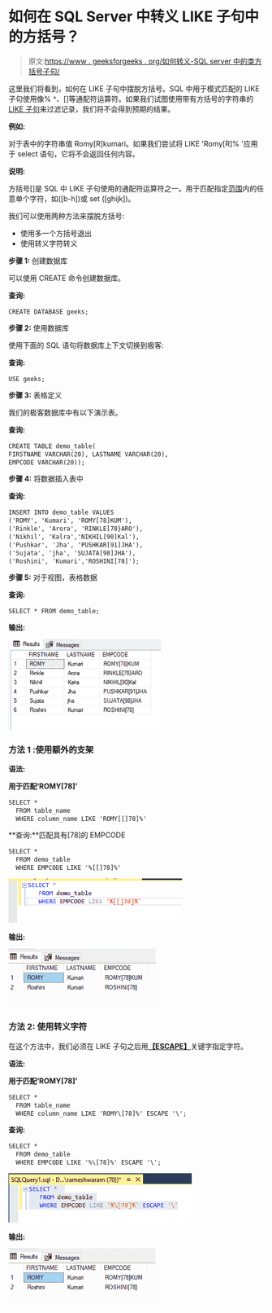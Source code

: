 # 如何在 SQL Server 中转义 LIKE 子句中的方括号？

> 原文:[https://www . geeksforgeeks . org/如何转义-SQL server 中的类方括号子句/](https://www.geeksforgeeks.org/how-to-escape-square-brackets-in-a-like-clause-in-sql-server/)

这里我们将看到，如何在 LIKE 子句中摆脱方括号。SQL 中用于模式匹配的 LIKE 子句使用像% ^、[]等通配符运算符。如果我们试图使用带有方括号的字符串的 [LIKE 子句](https://www.geeksforgeeks.org/sql-like/)来过滤记录，我们将不会得到预期的结果。

**例如:**

对于表中的字符串值 Romy[R]kumari。如果我们尝试将 LIKE 'Romy[R]% '应用于 select 语句，它将不会返回任何内容。

**说明:**

方括号[]是 SQL 中 LIKE 子句使用的通配符运算符之一。用于匹配指定[范围](https://www.geeksforgeeks.org/sql-query-to-match-any-part-of-string/)内的任意单个字符，如([b-h])或 set ([ghijk])。

我们可以使用两种方法来摆脱方括号:

*   使用多一个方括号退出
*   使用转义字符转义

**步骤 1:** 创建数据库

可以使用 CREATE 命令创建数据库。

**查询:**

```
CREATE DATABASE geeks;
```

**步骤 2:** 使用数据库

使用下面的 SQL 语句将数据库上下文切换到极客:

**查询:**

```
USE geeks;
```

**步骤 3:** 表格定义

我们的极客数据库中有以下演示表。

**查询:**

```
CREATE TABLE demo_table(
FIRSTNAME VARCHAR(20), LASTNAME VARCHAR(20),
EMPCODE VARCHAR(20));
```

**步骤 4:** 将数据插入表中

**查询:**

```
INSERT INTO demo_table VALUES
('ROMY', 'Kumari', 'ROMY[78]KUM'),
('Rinkle', 'Arora', 'RINKLE[78}ARO'),
('Nikhil', 'Kalra','NIKHIL[90]Kal'),
('Pushkar', 'Jha', 'PUSHKAR[91]JHA'),
('Sujata', 'jha', 'SUJATA[98]JHA'),
('Roshini', 'Kumari','ROSHINI[78]');
```

**步骤 5:** 对于视图，表格数据

**查询:**

```
SELECT * FROM demo_table;
```

**输出:**

![](img/2fb1fc95a0ed5cc0e4440859bd12e0f7.png)

### **方法 1** :使用额外的支架

**语法:**

**用于匹配‘ROMY[78]’**

```
SELECT *  
  FROM table_name 
  WHERE column_name LIKE 'ROMY[[]78]%'
```

**查询:**匹配具有[78]的 EMPCODE

```
SELECT *  
  FROM demo_table  
  WHERE EMPCODE LIKE '%[[]78]%'
```

![](img/a64a95456b35bf8594d2766e4ab7d58c.png)

**输出:**

![](img/3dbfe8dab5aadd5561a8bb4de4674b02.png)

### **方法 2:** 使用转义字符

在这个方法中，我们必须在 LIKE 子句之后用[**【ESCAPE】**](https://www.geeksforgeeks.org/sql-like/)关键字指定字符。

**语法:**

**用于匹配‘ROMY[78]’**

```
SELECT *  
  FROM table_name  
  WHERE column_name LIKE 'ROMY\[78]%' ESCAPE '\';
```

**查询:**

```
SELECT *  
  FROM demo_table
  WHERE EMPCODE LIKE '%\[78]%' ESCAPE '\';
```

![](img/2a920d57b3132b8aeccc31691d7c84e2.png)

**输出:**

![](img/3dbfe8dab5aadd5561a8bb4de4674b02.png)
